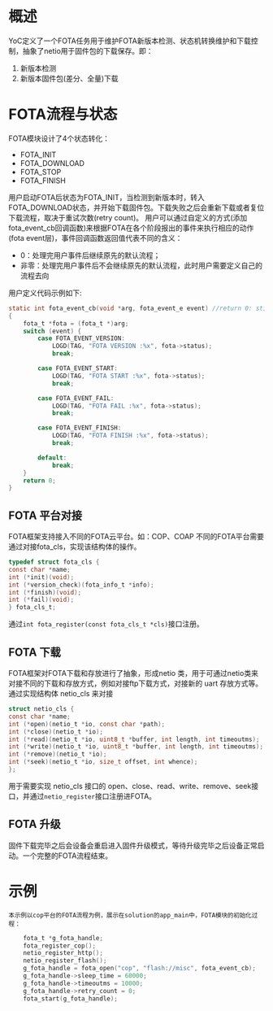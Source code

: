 # 概述

YoC定义了一个FOTA任务用于维护FOTA新版本检测、状态机转换维护和下载控制，抽象了netio用于固件包的下载保存。即：
1. 新版本检测 
2. 新版本固件包(差分、全量)下载

# FOTA流程与状态

FOTA模块设计了4个状态转化：

- FOTA_INIT
- FOTA_DOWNLOAD
- FOTA_STOP
- FOTA_FINISH

用户启动FOTA后状态为FOTA_INIT，当检测到新版本时，转入FOTA_DOWNLOAD状态，并开始下载固件包。下载失败之后会重新下载或者复位下载流程，取决于重试次数(retry count)。
用户可以通过自定义的方式(添加fota_event_cb回调函数)来根据FOTA在各个阶段报出的事件来执行相应的动作(fota event层)，事件回调函数返回值代表不同的含义：

- 0：处理完用户事件后继续原先的默认流程；
- 非零：处理完用户事件后不会继续原先的默认流程，此时用户需要定义自己的流程去向

用户定义代码示例如下:

```c
static int fota_event_cb(void *arg, fota_event_e event) //return 0: still do the default handle      not zero: only do the user handle
{
    fota_t *fota = (fota_t *)arg;
    switch (event) {
        case FOTA_EVENT_VERSION:
            LOGD(TAG, "FOTA VERSION :%x", fota->status);
            break;

        case FOTA_EVENT_START:
            LOGD(TAG, "FOTA START :%x", fota->status);
            break;

        case FOTA_EVENT_FAIL:
            LOGD(TAG, "FOTA FAIL :%x", fota->status);
            break;

        case FOTA_EVENT_FINISH:
            LOGD(TAG, "FOTA FINISH :%x", fota->status);
            break;

        default:
            break;
    }
    return 0;
}
```

## FOTA 平台对接

FOTA框架支持接入不同的FOTA云平台。如：COP、COAP
不同的FOTA平台需要通过对接fota_cls，实现该结构体的操作。

```c
typedef struct fota_cls {
const char *name;
int (*init)(void);
int (*version_check)(fota_info_t *info);
int (*finish)(void);
int (*fail)(void);
} fota_cls_t;
```

通过`int fota_register(const fota_cls_t *cls)`接口注册。

## FOTA 下载

FOTA框架对FOTA下载和存放进行了抽象，形成netio 类，用于可通过netio类来对接不同的下载和存放方式，例如对接ftp下载方式，对接新的 uart 存放方式等。
通过实现结构体 netio_cls 来对接

```c
struct netio_cls {
const char *name;
int (*open)(netio_t *io, const char *path);
int (*close)(netio_t *io);
int (*read)(netio_t *io, uint8_t *buffer, int length, int timeoutms);
int (*write)(netio_t *io, uint8_t *buffer, int length, int timeoutms);
int (*remove)(netio_t *io);
int (*seek)(netio_t *io, size_t offset, int whence);
};
```

用于需要实现 netio_cls 接口的 open、close、read、write、remove、seek接口，并通过`netio_register`接口注册进FOTA。

## FOTA 升级

固件下载完毕之后会设备会重启进入固件升级模式，等待升级完毕之后设备正常启动。一个完整的FOTA流程结束。


# 示例

```
本示例以cop平台的FOTA流程为例，展示在solution的app_main中，FOTA模块的初始化过程：
```

```c
    fota_t *g_fota_handle;
    fota_register_cop();
    netio_register_http();
    netio_register_flash();
    g_fota_handle = fota_open("cop", "flash://misc", fota_event_cb);
    g_fota_handle->sleep_time = 60000;
    g_fota_handle->timeoutms = 10000;
    g_fota_handle->retry_count = 0;
    fota_start(g_fota_handle);
```